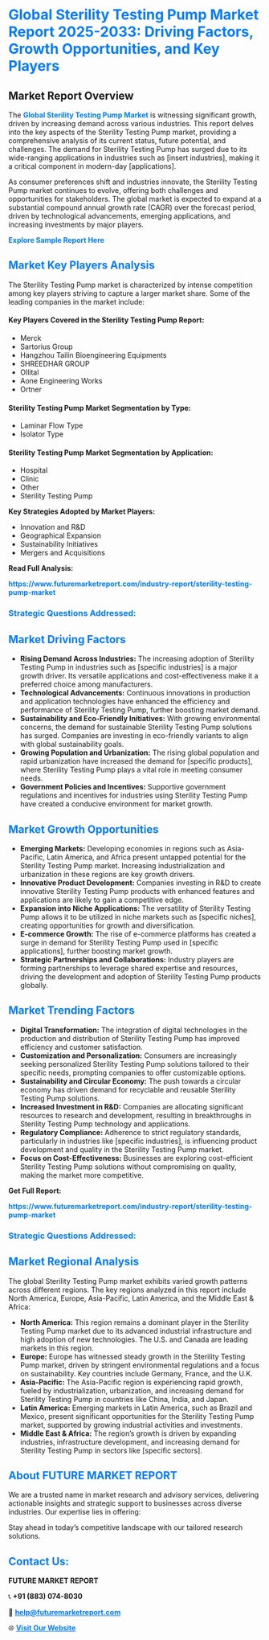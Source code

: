 <h1 style="color: #007BFF;">Global Sterility Testing Pump Market Report 2025-2033: Driving Factors, Growth Opportunities, and Key Players</h1>

<section id="overview">
<h2>Market Report Overview</h2>
<p>The <a href="https://www.futuremarketreport.com/industry-report/sterility-testing-pump-market" style="color: #007BFF; text-decoration: none;"><strong>Global Sterility Testing Pump Market</strong></a> is witnessing significant growth, driven by increasing demand across various industries. This report delves into the key aspects of the Sterility Testing Pump market, providing a comprehensive analysis of its current status, future potential, and challenges. The demand for Sterility Testing Pump has surged due to its wide-ranging applications in industries such as [insert industries], making it a critical component in modern-day [applications].</p>
<p>As consumer preferences shift and industries innovate, the Sterility Testing Pump market continues to evolve, offering both challenges and opportunities for stakeholders. The global market is expected to expand at a substantial compound annual growth rate (CAGR) over the forecast period, driven by technological advancements, emerging applications, and increasing investments by major players.</p>
</section>

<section id="overview">
<p><a href="https://www.futuremarketreport.com/request-sample/reportId=127579" style="color: #007BFF; text-decoration: none;"><strong>Explore Sample Report Here</strong></a></p>
</section>

<section id="key-players">
<h2 style="color: #007BFF;">Market Key Players Analysis</h2>
<p>The Sterility Testing Pump market is characterized by intense competition among key players striving to capture a larger market share. Some of the leading companies in the market include:</p>
<h4>Key Players Covered in the Sterility Testing Pump Report:</h4>
<ul><li>Merck</li><li>Sartorius Group</li><li>Hangzhou Tailin Bioengineering Equipments</li><li>SHREEDHAR GROUP</li><li>Ollital</li><li>Aone Engineering Works</li><li>Ortner</li></ul>
<h4>Sterility Testing Pump Market Segmentation by Type:</h4>
<ul><li>Laminar Flow Type</li><li>Isolator Type</li></ul>

<h4>Sterility Testing Pump Market Segmentation by Application:</h4>
<ul><li>Hospital</li><li>Clinic</li><li>Other</li><li>Sterility Testing Pump</li></ul>
<p><strong>Key Strategies Adopted by Market Players:</strong></p>
<ul>
<li>Innovation and R&D</li>
<li>Geographical Expansion</li>
<li>Sustainability Initiatives</li>
<li>Mergers and Acquisitions</li>
</ul>
</section>

<section>
<p><strong>Read Full Analysis: </strong></p><a href="https://www.futuremarketreport.com/industry-report/sterility-testing-pump-market" style="color: #007BFF; text-decoration: none;"><strong>https://www.futuremarketreport.com/industry-report/sterility-testing-pump-market</strong></a>
<h3 style="color: #007BFF;">Strategic Questions Addressed:</h3>
</section>

<section id="driving-factors">
<h2 style="color: #007BFF;">Market Driving Factors</h2>
<ul>
<li><strong>Rising Demand Across Industries:</strong> The increasing adoption of Sterility Testing Pump in industries such as [specific industries] is a major growth driver. Its versatile applications and cost-effectiveness make it a preferred choice among manufacturers.</li>
<li><strong>Technological Advancements:</strong> Continuous innovations in production and application technologies have enhanced the efficiency and performance of Sterility Testing Pump, further boosting market demand.</li>
<li><strong>Sustainability and Eco-Friendly Initiatives:</strong> With growing environmental concerns, the demand for sustainable Sterility Testing Pump solutions has surged. Companies are investing in eco-friendly variants to align with global sustainability goals.</li>
<li><strong>Growing Population and Urbanization:</strong> The rising global population and rapid urbanization have increased the demand for [specific products], where Sterility Testing Pump plays a vital role in meeting consumer needs.</li>
<li><strong>Government Policies and Incentives:</strong> Supportive government regulations and incentives for industries using Sterility Testing Pump have created a conducive environment for market growth.</li>
</ul>
</section>

<section id="growth-opportunities">
<h2 style="color: #007BFF;">Market Growth Opportunities</h2>
<ul>
<li><strong>Emerging Markets:</strong> Developing economies in regions such as Asia-Pacific, Latin America, and Africa present untapped potential for the Sterility Testing Pump market. Increasing industrialization and urbanization in these regions are key growth drivers.</li>
<li><strong>Innovative Product Development:</strong> Companies investing in R&D to create innovative Sterility Testing Pump products with enhanced features and applications are likely to gain a competitive edge.</li>
<li><strong>Expansion into Niche Applications:</strong> The versatility of Sterility Testing Pump allows it to be utilized in niche markets such as [specific niches], creating opportunities for growth and diversification.</li>
<li><strong>E-commerce Growth:</strong> The rise of e-commerce platforms has created a surge in demand for Sterility Testing Pump used in [specific applications], further boosting market growth.</li>
<li><strong>Strategic Partnerships and Collaborations:</strong> Industry players are forming partnerships to leverage shared expertise and resources, driving the development and adoption of Sterility Testing Pump products globally.</li>
</ul>
</section>

<section id="trending-factors">
<h2 style="color: #007BFF;">Market Trending Factors</h2>
<ul>
<li><strong>Digital Transformation:</strong> The integration of digital technologies in the production and distribution of Sterility Testing Pump has improved efficiency and customer satisfaction.</li>
<li><strong>Customization and Personalization:</strong> Consumers are increasingly seeking personalized Sterility Testing Pump solutions tailored to their specific needs, prompting companies to offer customizable options.</li>
<li><strong>Sustainability and Circular Economy:</strong> The push towards a circular economy has driven demand for recyclable and reusable Sterility Testing Pump solutions.</li>
<li><strong>Increased Investment in R&D:</strong> Companies are allocating significant resources to research and development, resulting in breakthroughs in Sterility Testing Pump technology and applications.</li>
<li><strong>Regulatory Compliance:</strong> Adherence to strict regulatory standards, particularly in industries like [specific industries], is influencing product development and quality in the Sterility Testing Pump market.</li>
<li><strong>Focus on Cost-Effectiveness:</strong> Businesses are exploring cost-efficient Sterility Testing Pump solutions without compromising on quality, making the market more competitive.</li>
</ul>
</section>

<section>
<p><strong>Get Full Report: </strong></p><a href="https://www.futuremarketreport.com/industry-report/sterility-testing-pump-market" style="color: #007BFF; text-decoration: none;"><strong>https://www.futuremarketreport.com/industry-report/sterility-testing-pump-market</strong></a>
<h3 style="color: #007BFF;">Strategic Questions Addressed:</h3>
</section>


<section id="regional-analysis">
<h2 style="color: #007BFF;">Market Regional Analysis</h2>
<p>The global Sterility Testing Pump market exhibits varied growth patterns across different regions. The key regions analyzed in this report include North America, Europe, Asia-Pacific, Latin America, and the Middle East & Africa:</p>
<ul>
<li><strong>North America:</strong> This region remains a dominant player in the Sterility Testing Pump market due to its advanced industrial infrastructure and high adoption of new technologies. The U.S. and Canada are leading markets in this region.</li>
<li><strong>Europe:</strong> Europe has witnessed steady growth in the Sterility Testing Pump market, driven by stringent environmental regulations and a focus on sustainability. Key countries include Germany, France, and the U.K.</li>
<li><strong>Asia-Pacific:</strong> The Asia-Pacific region is experiencing rapid growth, fueled by industrialization, urbanization, and increasing demand for Sterility Testing Pump in countries like China, India, and Japan.</li>
<li><strong>Latin America:</strong> Emerging markets in Latin America, such as Brazil and Mexico, present significant opportunities for the Sterility Testing Pump market, supported by growing industrial activities and investments.</li>
<li><strong>Middle East & Africa:</strong> The region’s growth is driven by expanding industries, infrastructure development, and increasing demand for Sterility Testing Pump in sectors like [specific sectors].</li>
</ul>
</section>

<footer>
<h2 style="color: #007BFF;">About FUTURE MARKET REPORT</h2>
<p>We are a trusted name in market research and advisory services, delivering actionable insights and strategic support to businesses across diverse industries. Our expertise lies in offering:</p>

<p>Stay ahead in today’s competitive landscape with our tailored research solutions.</p>

<h2 style="color: #007BFF;">Contact Us:</h2>
<p><strong>FUTURE MARKET REPORT</strong></p>
<p>📞 <strong>+91 (883) 074-8030</strong></p>
<p>📧 <strong><a href="mailto:help@futuremarketreport.com" style="color: #007BFF;">help@futuremarketreport.com</a></strong></p>
<p>🌐 <strong><a href="https://www.futuremarketreport.com/" style="color: #007BFF;">Visit Our Website</a></strong></p>
</footer>